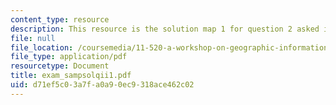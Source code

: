 ```yaml
---
content_type: resource
description: This resource is the solution map 1 for question 2 asked in sample exam.
file: null
file_location: /coursemedia/11-520-a-workshop-on-geographic-information-systems-fall-2005/d71ef5c03a7fa0a90ec9318ace462c02_exam_sampsolqii1.pdf
file_type: application/pdf
resourcetype: Document
title: exam_sampsolqii1.pdf
uid: d71ef5c0-3a7f-a0a9-0ec9-318ace462c02
---
```

